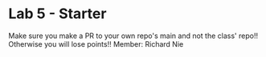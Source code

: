 # Lab 5 - Starter
Make sure you make a PR to your own repo's main and not the class' repo!! Otherwise you will lose points!!
Member: Richard Nie
